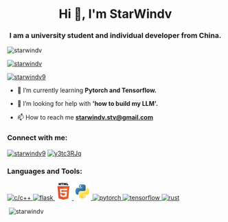 <h1 align="center">Hi 👋, I'm StarWindv</h1>
<h3 align="center">I am a university student and individual developer from China.</h3>

<p align="left"> <img src="https://komarev.com/ghpvc/?username=starwindv&label=Profile%20views&color=0e75b6&style=flat" alt="starwindv" /> </p>

<p align="left"> <a href="https://github.com/ryo-ma/github-profile-trophy"><img src="https://github-profile-trophy.vercel.app/?username=starwindv" alt="starwindv" /></a> </p>

<p align="left"> <a href="https://twitter.com/starwindv9" target="blank"><img src="https://img.shields.io/twitter/follow/starwindv9?logo=twitter&style=for-the-badge" alt="starwindv9" /></a> </p>

- 🔭 I’m currently learning **Pytorch and Tensorflow.**

- 🤝 I’m looking for help with **'how to build my LLM'.**

- 📫 How to reach me **starwindv.stv@gmail.com**

<h3 align="left">Connect with me:</h3>
<p align="left">
<a href="https://twitter.com/starwindv9" target="blank"><img align="center" src="https://raw.githubusercontent.com/rahuldkjain/github-profile-readme-generator/master/src/images/icons/Social/twitter.svg" alt="starwindv9" height="30" width="40" /></a>
<a href="https://discord.gg/y3tc3RJq" target="blank"><img align="center" src="https://raw.githubusercontent.com/rahuldkjain/github-profile-readme-generator/master/src/images/icons/Social/discord.svg" alt="y3tc3RJq" height="30" width="40" /></a>
</p>

<h3 align="left">Languages and Tools:</h3>
<p align="left"> 
 <a href="https://www.cprogramming.com/" target="_blank" rel="noreferrer"> 
  <img src="https://isocpp.org/assets/images/cpp_logo.png" alt="c/c++" width="40" height="40"/> 
 </a> 
 <a href="https://flask.palletsprojects.com/" target="_blank" rel="noreferrer"> 
  <img src="https://flask.palletsprojects.com/en/stable/_static/flask-icon.svg" alt="flask" width="40" height="40"/> 
 </a> 
 <a href="https://www.w3.org/html/" target="_blank" rel="noreferrer"> 
  <img src="https://raw.githubusercontent.com/devicons/devicon/master/icons/html5/html5-original-wordmark.svg" alt="html5" width="40" height="40"/> 
 </a>
 <a href="https://www.python.org" target="_blank" rel="noreferrer"> 
  <img src="https://raw.githubusercontent.com/devicons/devicon/master/icons/python/python-original.svg" alt="python" width="40" height="40"/> 
 </a> <a href="https://pytorch.org/" target="_blank" rel="noreferrer"> 
  <img src="https://www.vectorlogo.zone/logos/pytorch/pytorch-icon.svg" alt="pytorch" width="40" height="40"/> 
 </a> 
 <a href="https://www.tensorflow.org" target="_blank" rel="noreferrer"> 
  <img src="https://www.vectorlogo.zone/logos/tensorflow/tensorflow-icon.svg" alt="tensorflow" width="40" height="40"/> 
 </a> 
 <a href="https://www.rust-lang.org/" target="_blank" rel="noreferrer"> 
  <img src="https://www.rust-lang.org/static/images/rust-logo-blk.svg" alt="rust" width="40" height="40"/> 
 </a> 
</p>

<p>&nbsp;<img align="center" src="https://github-readme-stats.vercel.app/api?username=starwindv&show_icons=true&locale=en" alt="starwindv" /></p>



 
